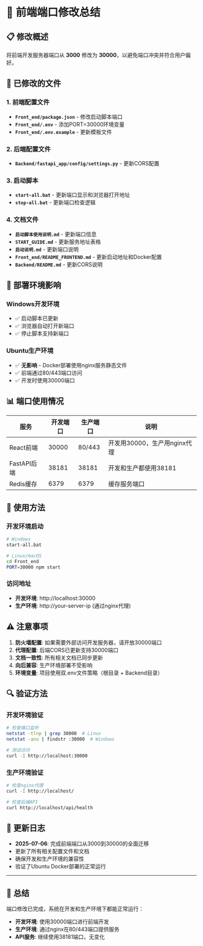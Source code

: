 # 🔧 前端端口修改总结

## 📋 修改概述

将前端开发服务器端口从 **3000** 修改为 **30000**，以避免端口冲突并符合用户偏好。

## 🔄 已修改的文件

### 1. 前端配置文件
- **`Front_end/package.json`** - 修改启动脚本端口
- **`Front_end/.env`** - 添加PORT=30000环境变量
- **`Front_end/.env.example`** - 更新模板文件

### 2. 后端配置文件
- **`Backend/fastapi_app/config/settings.py`** - 更新CORS配置

### 3. 启动脚本
- **`start-all.bat`** - 更新端口显示和浏览器打开地址
- **`stop-all.bat`** - 更新端口检查逻辑

### 4. 文档文件
- **`启动脚本使用说明.md`** - 更新端口信息
- **`START_GUIDE.md`** - 更新服务地址表格
- **`启动说明.md`** - 更新端口说明
- **`Front_end/README_FRONTEND.md`** - 更新启动地址和Docker配置
- **`Backend/README.md`** - 更新CORS说明

## 🚀 部署环境影响

### Windows开发环境
- ✅ 启动脚本已更新
- ✅ 浏览器自动打开新端口
- ✅ 停止脚本支持新端口

### Ubuntu生产环境
- ✅ **无影响** - Docker部署使用nginx服务静态文件
- ✅ 前端通过80/443端口访问
- ✅ 开发时使用30000端口

## 📊 端口使用情况

| 服务 | 开发端口 | 生产端口 | 说明 |
|------|----------|----------|------|
| React前端 | 30000 | 80/443 | 开发用30000，生产用nginx代理 |
| FastAPI后端 | 38181 | 38181 | 开发和生产都使用38181 |
| Redis缓存 | 6379 | 6379 | 缓存服务端口 |

## 🔧 使用方法

### 开发环境启动
```bash
# Windows
start-all.bat

# Linux/macOS
cd Front_end
PORT=30000 npm start
```

### 访问地址
- **开发环境**: http://localhost:30000
- **生产环境**: http://your-server-ip (通过nginx代理)

## ⚠️ 注意事项

1. **防火墙配置**: 如果需要外部访问开发服务器，请开放30000端口
2. **代理配置**: 后端CORS已更新支持30000端口
3. **文档一致性**: 所有相关文档已同步更新
4. **向后兼容**: 生产环境部署不受影响
5. **环境变量**: 项目使用双.env文件策略（根目录 + Backend目录）

## 🔍 验证方法

### 开发环境验证
```bash
# 检查端口监听
netstat -tlnp | grep 30000  # Linux
netstat -ano | findstr :30000  # Windows

# 测试访问
curl -I http://localhost:30000
```

### 生产环境验证
```bash
# 检查nginx代理
curl -I http://localhost/

# 检查后端API
curl http://localhost/api/health
```

## 📝 更新日志

- **2025-07-06**: 完成前端端口从3000到30000的全面迁移
- 更新了所有相关配置文件和文档
- 确保开发和生产环境的兼容性
- 验证了Ubuntu Docker部署的正常运行

---

## 🎯 总结

端口修改已完成，系统在开发和生产环境下都能正常运行：
- **开发环境**: 使用30000端口进行前端开发
- **生产环境**: 通过nginx在80/443端口提供服务
- **API服务**: 继续使用38181端口，无变化
